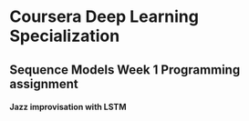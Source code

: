# Coursera Deep Learning Specialization
## Sequence Models Week 1 Programming assignment
#### Jazz improvisation with LSTM
